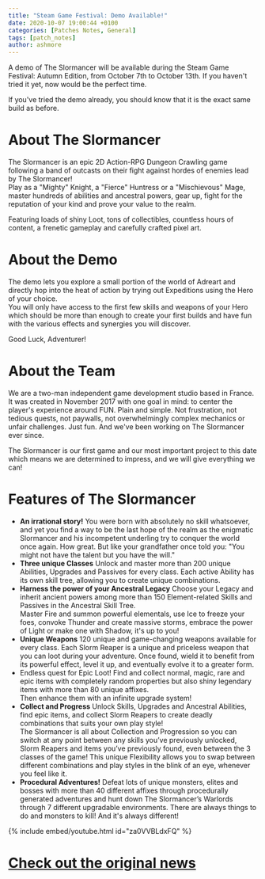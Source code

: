 ```yaml
---
title: "Steam Game Festival: Demo Available!"
date: 2020-10-07 19:00:44 +0100
categories: [Patches Notes, General]
tags: [patch_notes]
author: ashmore
---
```

A demo of The Slormancer will be available during the Steam Game Festival: Autumn Edition, from October 7th to October 13th. If you haven't tried it yet, now would be the perfect time.  
  
If you've tried the demo already, you should know that it is the exact same build as before.  
  
  

About The Slormancer
====================

  
The Slormancer is an epic 2D Action-RPG Dungeon Crawling game following a band of outcasts on their fight against hordes of enemies lead by The Slormancer!  
Play as a "Mighty" Knight, a "Fierce" Huntress or a "Mischievous" Mage, master hundreds of abilities and ancestral powers, gear up, fight for the reputation of your kind and prove your value to the realm.  
  
Featuring loads of shiny Loot, tons of collectibles, countless hours of content, a frenetic gameplay and carefully crafted pixel art.  
  
  

About the Demo
==============

  
The demo lets you explore a small portion of the world of Adreart and directly hop into the heat of action by trying out Expeditions using the Hero of your choice.  
You will only have access to the first few skills and weapons of your Hero which should be more than enough to create your first builds and have fun with the various effects and synergies you will discover.  
  
Good Luck, Adventurer!  
  
  

About the Team
==============

  
We are a two-man independent game development studio based in France. It was created in November 2017 with one goal in mind: to center the player's experience around FUN. Plain and simple. Not frustration, not tedious quests, not paywalls, not overwhelmingly complex mechanics or unfair challenges. Just fun. And we've been working on The Slormancer ever since.  
  
The Slormancer is our first game and our most important project to this date which means we are determined to impress, and we will give everything we can!  
  
  

Features of The Slormancer
==========================

  

* **An irrational story!**
You were born with absolutely no skill whatsoever, and yet you find a way to be the last hope of the realm as the enigmatic Slormancer and his incompetent underling try to conquer the world once again. How great. But like your grandfather once told you: "You might not have the talent but you have the will."  
* **Three unique Classes**
Unlock and master more than 200 unique Abilities, Upgrades and Passives for every class. Each active Ability has its own skill tree, allowing you to create unique combinations.  
* **Harness the power of your Ancestral Legacy**
Choose your Legacy and inherit ancient powers among more than 150 Element-related Skills and Passives in the Ancestral Skill Tree.  
Master Fire and summon powerful elementals, use Ice to freeze your foes, convoke Thunder and create massive storms, embrace the power of Light or make one with Shadow, it's up to you!  
* **Unique Weapons**
120 unique and game-changing weapons available for every class. Each Slorm Reaper is a unique and priceless weapon that you can loot during your adventure. Once found, wield it to benefit from its powerful effect, level it up, and eventually evolve it to a greater form.  
* Endless quest for Epic Loot!
Find and collect normal, magic, rare and epic items with completely random properties but also shiny legendary items with more than 80 unique affixes.  
Then enhance them with an infinite upgrade system!  
* **Collect and Progress**
Unlock Skills, Upgrades and Ancestral Abilities, find epic items, and collect Slorm Reapers to create deadly combinations that suits your own play style!  
The Slormancer is all about Collection and Progression so you can switch at any point between any skills you’ve previously unlocked, Slorm Reapers and items you’ve previously found, even between the 3 classes of the game! This unique Flexibility allows you to swap between different combinations and play styles in the blink of an eye, whenever you feel like it.  
* **Procedural Adventures!**
Defeat lots of unique monsters, elites and bosses with more than 40 different affixes through procedurally generated adventures and hunt down The Slormancer’s Warlords through 7 different upgradable environments. There are always things to do and monsters to kill! And it's always different!
  
  
  
{% include embed/youtube.html id="za0VVBLdxFQ" %}

# <a href="https://steamstore-a.akamaihd.net/news/externalpost/steam_community_announcements/3853351107546290864" target="_blank">Check out the original news</a>